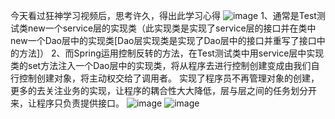 今天看过狂神学习视频后，思考许久，得出此学习心得
![image](https://github.com/shaoshuaigege/Blog/blob/main/5-Java%E6%A1%86%E6%9E%B6/Spring/%E6%8E%A7%E5%88%B6%E5%8F%8D%E8%BD%AC/img/1.jpg)
1、通常是Test测试类new一个service层的实现类（此实现类是实现了service层的接口并在类中new一个Dao层中的实现类[Dao层实现类是实现了Dao层中的接口并重写了接口中的方法]）
2、而Spring运用控制反转的方法，在Test测试类中用service层中实现类的set方法注入一个Dao层中的实现类，将从程序去进行控制创建变成由我们自行控制创建对象，将主动权交给了调用者。
实现了程序员不再管理对象的创建，
更多的去关注业务的实现，让程序的耦合性大大降低，层与层之间的任务划分开来，让程序只负责提供接口。
![image](https://github.com/shaoshuaigege/Blog/blob/main/5-Java%E6%A1%86%E6%9E%B6/Spring/%E6%8E%A7%E5%88%B6%E5%8F%8D%E8%BD%AC/img/2.png)
![image](https://github.com/shaoshuaigege/Blog/blob/main/5-Java%E6%A1%86%E6%9E%B6/Spring/%E6%8E%A7%E5%88%B6%E5%8F%8D%E8%BD%AC/img/3.jpg)
